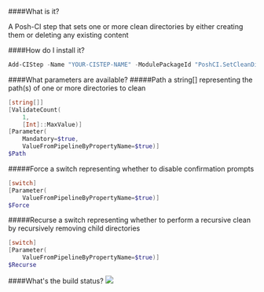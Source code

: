 ####What is it?

A Posh-CI step that sets one or more clean directories by either creating them or deleting any existing content

####How do I install it?

```PowerShell
Add-CIStep -Name "YOUR-CISTEP-NAME" -ModulePackageId "PoshCI.SetCleanDir"
```

####What parameters are available?
#####Path
a string[] representing the path(s) of one or more directories to clean
```PowerShell
[string[]]
[ValidateCount(
    1,
    [Int]::MaxValue)]
[Parameter(
	Mandatory=$true,
	ValueFromPipelineByPropertyName=$true)]
$Path
```

#####Force
a switch representing whether to disable confirmation prompts
```PowerShell
[switch]
[Parameter(
	ValueFromPipelineByPropertyName=$true)]
$Force
```

#####Recurse
a switch representing whether to perform a recursive clean by recursively removing child directories
```PowerShell
[switch]
[Parameter(
	ValueFromPipelineByPropertyName=$true)]
$Recurse
```

####What's the build status?
![](https://ci.appveyor.com/api/projects/status/sye7k4oc83plnib3?svg=true)

